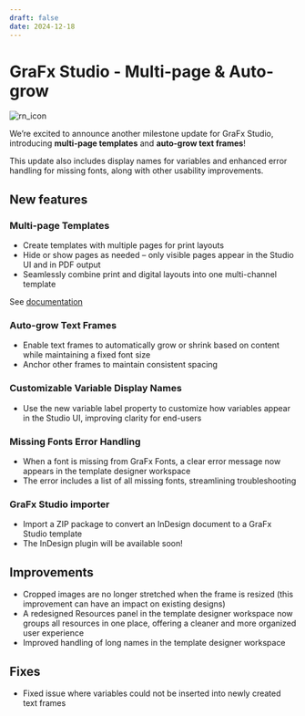```yaml
---
draft: false
date: 2024-12-18
---
```


# GraFx Studio - Multi-page & Auto-grow

![rn_icon](/assets/icon-GraFx-Studio.svg)

We’re excited to announce another milestone update for GraFx Studio, introducing **multi-page templates** and **auto-grow text frames**!  

This update also includes display names for variables and enhanced error handling for missing fonts, along with other usability improvements.  

<!-- more -->

## New features

### Multi-page Templates
- Create templates with multiple pages for print layouts
- Hide or show pages as needed – only visible pages appear in the Studio UI and in PDF output
- Seamlessly combine print and digital layouts into one multi-channel template

See [documentation](/GraFx-Studio/concepts/pages/)

### Auto-grow Text Frames
- Enable text frames to automatically grow or shrink based on content while maintaining a fixed font size
- Anchor other frames to maintain consistent spacing

### Customizable Variable Display Names
- Use the new variable label property to customize how variables appear in the Studio UI, improving clarity for end-users

### Missing Fonts Error Handling
- When a font is missing from GraFx Fonts, a clear error message now appears in the template designer workspace
- The error includes a list of all missing fonts, streamlining troubleshooting

### GraFx Studio importer
- Import a ZIP package to convert an InDesign document to a GraFx Studio template
- The InDesign plugin will be available soon!

## Improvements

- Cropped images are no longer stretched when the frame is resized (this improvement can have an impact on existing designs)
- A redesigned Resources panel in the template designer workspace now groups all resources in one place, offering a cleaner and more organized user experience
- Improved handling of long names in the template designer workspace

## Fixes

- Fixed issue where variables could not be inserted into newly created text frames

